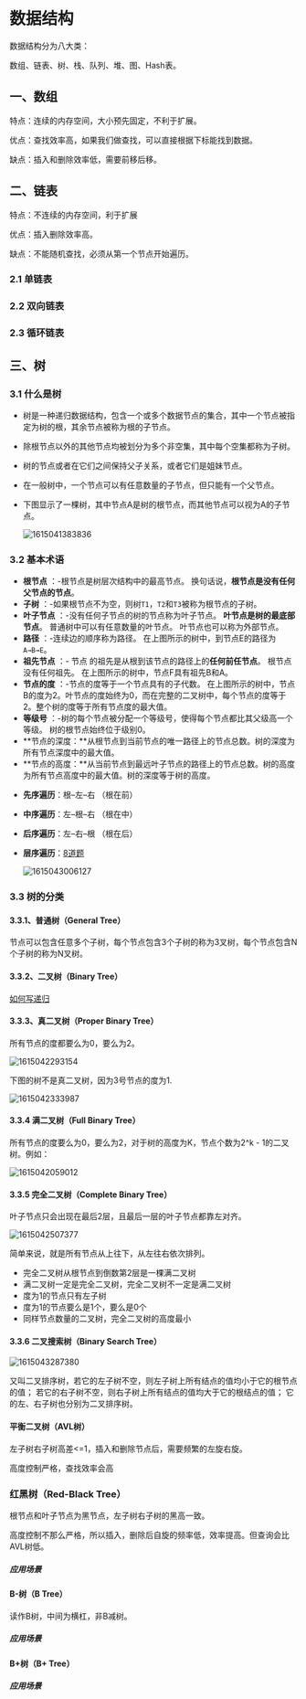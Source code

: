 # 数据结构

数据结构分为八大类：

数组、链表、树、栈、队列、堆、图、Hash表。

## 一、数组

特点：连续的内存空间，大小预先固定，不利于扩展。

优点：查找效率高，如果我们做查找，可以直接根据下标能找到数据。

缺点：插入和删除效率低，需要前移后移。



## 二、链表

特点：不连续的内存空间，利于扩展

优点：插入删除效率高。

缺点：不能随机查找，必须从第一个节点开始遍历。

### 2.1 单链表

### 2.2 双向链表

### 2.3 循环链表



## 三、树

### 3.1 什么是树

- 树是一种递归数据结构，包含一个或多个数据节点的集合，其中一个节点被指定为树的根，其余节点被称为根的子节点。

- 除根节点以外的其他节点均被划分为多个非空集，其中每个空集都称为子树。

- 树的节点或者在它们之间保持父子关系，或者它们是姐妹节点。

- 在一般树中，一个节点可以有任意数量的子节点，但只能有一个父节点。

- 下图显示了一棵树，其中节点A是树的根节点，而其他节点可以视为A的子节点。

  ![1615041383836](../images/1615041383836.png)

### 3.2 基本术语

- **根节点** ：-根节点是树层次结构中的最高节点。 换句话说，**根节点是没有任何父节点的节点**。
- **子树** ：-如果根节点不为空，则树`T1`，`T2`和`T3`被称为根节点的子树。
- **叶子节点** ：-没有任何子节点的树的节点称为叶子节点。 **叶节点是树的最底部节点**。 普通树中可以有任意数量的叶节点。 叶节点也可以称为外部节点。
- **路径** ：-连续边的顺序称为路径。 在上图所示的树中，到节点E的路径为`A→B→E`。
- **祖先节点** ：- 节点 的祖先是从根到该节点的路径上的**任何前任节点**。 根节点没有任何祖先。 在上图所示的树中，节点F具有祖先B和A。
- **节点的度** ：-节点的度等于一个节点具有的子代数。 在上图所示的树中，节点B的度为2。叶节点的度始终为0，而在完整的二叉树中，每个节点的度等于2。整个树的度等于所有节点度的最大值。
- **等级号** ：-树的每个节点被分配一个等级号，使得每个节点都比其父级高一个等级。 树的根节点始终位于级别0。
- **节点的深度：**从根节点到当前节点的唯一路径上的节点总数。树的深度为所有节点深度中的最大值。
- **节点的高度：**从当前节点到最远叶子节点的路径上的节点总数。树的高度为所有节点高度中的最大值。树的深度等于树的高度。

+ **先序遍历**：根–左–右 （根在前）

+ **中序遍历**：左–根–右 （根在中）

+ **后序遍历**：左–右–根 （根在后）

+ **层序遍历**：[8道题](https://leetcode-cn.com/problems/binary-tree-level-order-traversal/solution/er-cha-shu-ceng-xu-bian-li-deng-chang-wo-yao-da-sh/)

  ![1615043006127](../images/1615043006127.png)

### 3.3 树的分类

#### 3.3.1、普通树（General Tree）

节点可以包含任意多个子树，每个节点包含3个子树的称为3叉树，每个节点包含N个子树的称为N叉树。

#### 3.3.2、二叉树（Binary Tree）

[如何写递归](https://lyl0724.github.io/2020/01/25/1/)

#### 3.3.3、真二叉树（Proper Binary Tree）

所有节点的度都要么为0，要么为2。

![1615042293154](../images/1615042293154.png)

下图的树不是真二叉树，因为3号节点的度为1.

![1615042333987](../images/1615042333987.png)

#### 3.3.4 满二叉树（Full Binary Tree）

所有节点的度要么为0，要么为2，对于树的高度为K，节点个数为2^k - 1的二叉树。例如：

![1615042059012](../images/1615042059012.png)

#### 3.3.5 完全二叉树（Complete Binary Tree）

叶子节点只会出现在最后2层，且最后一层的叶子节点都靠左对齐。

![1615042507377](../images/1615042507377.png)

简单来说，就是所有节点从上往下，从左往右依次排列。

- 完全二叉树从根节点到倒数第2层是一棵满二叉树
- 满二叉树一定是完全二叉树，完全二叉树不一定是满二叉树
- 度为1的节点只有左子树
- 度为1的节点要么是1个，要么是0个
- 同样节点数量的二叉树，完全二叉树的高度最小

#### 3.3.6 二叉搜索树（Binary Search Tree）

![1615043287380](../images/1615043287380.png)

又叫二叉排序树，若它的左子树不空，则左子树上所有结点的值均小于它的根节点的值； 若它的右子树不空，则右子树上所有结点的值均大于它的根结点的值； 它的左、右子树也分别为二叉排序树。

#### 平衡二叉树（AVL树）

左子树右子树高差<=1，插入和删除节点后，需要频繁的左旋右旋。

高度控制严格，查找效率会高

### 红黑树（Red-Black Tree）

根节点和叶子节点为黑节点，左子树右子树的黑高一致。

高度控制不那么严格，所以插入，删除后自旋的频率低，效率提高。但查询会比AVL树低。

##### 应用场景

#### B-树（B Tree）

读作B树，中间为横杠，非B减树。

##### 应用场景

#### B+树（B+ Tree）

##### 应用场景

